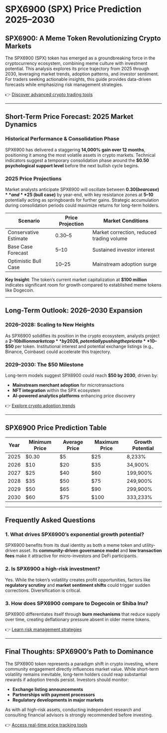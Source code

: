 # SPX6900 (SPX) Price Prediction 2025–2030  

## SPX6900: A Meme Token Revolutionizing Crypto Markets  
The SPX6900 (SPX) token has emerged as a groundbreaking force in the cryptocurrency ecosystem, combining meme culture with investment potential. This analysis explores its price trajectory from 2025 through 2030, leveraging market trends, adoption patterns, and investor sentiment. For traders seeking actionable insights, this guide provides data-driven forecasts while emphasizing risk management strategies.  

👉 [Discover advanced crypto trading tools](https://bit.ly/okx-bonus)  

---

## Short-Term Price Forecast: 2025 Market Dynamics  

### Historical Performance & Consolidation Phase  
SPX6900 has delivered a staggering **14,000% gain over 12 months**, positioning it among the most volatile assets in crypto markets. Technical indicators suggest a temporary consolidation phase around the **$0.50 psychological support level** before the next bullish cycle begins.  

### 2025 Price Projections  
Market analysts anticipate SPX6900 will oscillate between **$0.30 (bear case)** and **$25 (bull case)** by year-end, with key resistance zones at **$5–$10** potentially acting as springboards for further gains. Strategic accumulation during consolidation periods could maximize returns for long-term holders.  

| **Scenario**               | **Price Projection** | **Market Conditions**                     |  
|----------------------------|----------------------|-------------------------------------------|  
| Conservative Estimate       | $0.30–$5             | Market correction, reduced trading volume |  
| Base Case Forecast          | $5–$10               | Sustained investor interest               |  
| Optimistic Bull Case        | $10–$25              | Mainstream adoption surge                 |  

**Key Insight**: The token’s current market capitalization at **$100 million** indicates significant room for growth compared to established meme tokens like Dogecoin.  

---

## Long-Term Outlook: 2026–2030 Expansion  

### 2026–2028: Scaling to New Heights  
As SPX6900 solidifies its position in the crypto ecosystem, analysts project a **$2–10 billion market cap** by 2026, potentially pushing the price to **$10–$50** per token. Institutional interest and potential exchange listings (e.g., Binance, Coinbase) could accelerate this trajectory.  

### 2029–2030: The $50 Milestone  
Long-term models suggest SPX6900 could reach **$50 by 2030**, driven by:  
- **Mainstream merchant adoption** for microtransactions  
- **NFT integration** within the SPX ecosystem  
- **AI-powered analytics platforms** enhancing price discovery  

👉 [Explore crypto adoption trends](https://bit.ly/okx-bonus)  

---

## SPX6900 Price Prediction Table  

| **Year**   | **Minimum Price** | **Average Price** | **Maximum Price** | **Growth Potential** |  
|------------|-------------------|-------------------|-------------------|-----------------------|  
| 2025       | $0.30             | $5                | $25               | 8,233%                |  
| 2026       | $10               | $20               | $35               | 34,900%               |  
| 2027       | $25               | $40               | $60               | 199,900%              |  
| 2028       | $35               | $50               | $75               | 249,900%              |  
| 2029       | $50               | $65               | $90               | 299,900%              |  
| 2030       | $60               | $75               | $100              | 333,233%              |  

---

## Frequently Asked Questions  

### **1. What drives SPX6900’s exponential growth potential?**  
SPX6900 benefits from its dual identity as both a meme token and utility-driven asset. Its **community-driven governance model** and **low transaction fees** make it attractive for micro-investors and DeFi participants.  

### **2. Is SPX6900 a high-risk investment?**  
Yes. While the token’s volatility creates profit opportunities, factors like **regulatory scrutiny** and **market sentiment shifts** could trigger sudden corrections. Diversification is critical.  

### **3. How does SPX6900 compare to Dogecoin or Shiba Inu?**  
SPX6900 differentiates itself through **burn mechanisms** that reduce supply over time, creating deflationary pressure absent in older meme tokens.  

👉 [Learn risk management strategies](https://bit.ly/okx-bonus)  

---

## Final Thoughts: SPX6900’s Path to Dominance  
The SPX6900 token represents a paradigm shift in crypto investing, where community engagement directly influences market value. While short-term volatility remains inevitable, long-term holders could reap substantial rewards if adoption trends persist. Investors should monitor:  
- **Exchange listing announcements**  
- **Partnerships with payment processors**  
- **Regulatory developments in major markets**  

As with all high-risk assets, conducting independent research and consulting financial advisors is strongly recommended before investing.  

👉 [Access real-time price tracking tools](https://bit.ly/okx-bonus)